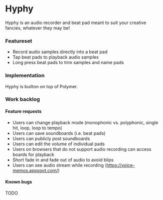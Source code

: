 # Hyphy

Hyphy is an audio recorder and beat pad meant to suit your creative fancies,
whatever they may be!

### Featureset

* Record audio samples directly into a beat pad
* Tap beat pads to playback audio samples
* Long press beat pads to trim samples and name pads

### Implementation

Hyphy is builton on top of Polymer.

### Work backlog

#### Feature requests

* Users can change playback mode (monophonic vs. polyphonic, single hit, loop, loop to tempo)
* Users can save soundboards (i.e. beat pads)
* Users can publicly post soundboards
* Users can edit the volume of individual pads
* Users on browsers that do not support audio recording can access boards for playback
* Short fade in and fade out of audio to avoid blips
* Users can see audio stream while recording (https://voice-memos.appspot.com/)

#### Known bugs

TODO

